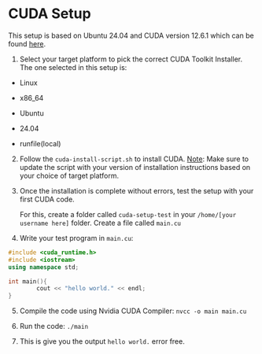 CUDA Setup
========

This setup is based on Ubuntu 24.04 and CUDA version 12.6.1 which can be found [here](https://developer.nvidia.com/cuda-downloads). 

1. Select your target platform to pick the correct CUDA Toolkit Installer. The one selected in this setup is: 

 - Linux

 - x86_64

 - Ubuntu

 - 24.04

 - runfile(local)


2. Follow the `cuda-install-script.sh` to install CUDA. <ins>Note</ins>: Make sure to update the script with your version of installation instructions based on your choice of target platform.

3. Once the installation is complete without errors, test the setup with your first CUDA code. 

    For this, create a folder called `cuda-setup-test` in your `/home/[your username here]` folder. Create a file called `main.cu`

4. Write your test program in `main.cu`:

``` cpp
#include <cuda_runtime.h>
#include <iostream>
using namespace std;

int main(){
        cout << "hello world." << endl;
}
```

5. Compile the code using Nvidia CUDA Compiler:
    `nvcc -o main main.cu`

6. Run the code:
    `./main`

7. This is give you the output `hello world.` error free. 